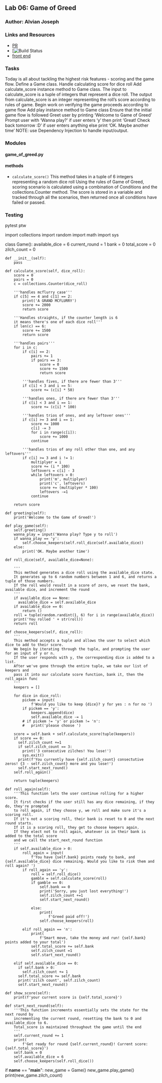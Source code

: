 ## Lab 06: Game of Greed

### Author: Alvian Joseph

### Links and Resources
* [PR](https://github.com/401-Python/game-of-greed)
* [![Build Status]()
* [front end]()

### Tasks
Today is all about tackling the highest risk features - scoring and the game flow.
Define a Game class.
Handle calculating score for dice roll
Add calculate_score instance method to Game class.
The input to calculate_score is a tuple of integers that represent a dice roll.
The output from calculate_score is an integer representing the roll’s score according to rules of game.
Begin work on verifying the game proceeds according to game flow
Add play instance method to Game class
Ensure that the initial game flow is followed
Greet user by printing ‘Welcome to Game of Greed’
Prompt user with ‘Wanna play?’
if user enters ‘y’ then print ‘Great! Check back tomorrow :D’
if user enters anything else print ‘OK. Maybe another time’
NOTE: use Dependency Injection to handle input/output.

### Modules
#### game_of_greed.py
  #### methods
  * ```calculate_score()```
  This method takes in a tuple of 6 integers representing a random dice roll
  Using the rules of Game of Greed, scoring scenario is calculated using a combination of
  Conditions and the collections.Counter method. The score is stored in a variable and tracked through all the scenarios, then returned once all conditions have failed or passed.





### Testing
  pytest
  ptw
  



     
import collections
import random
import math
import sys


class Game():
    available_dice = 6
    current_round = 1
    bank = 0
    total_score = 0
    zilch_count = 0

    def __init__(self):
        pass

    def calculate_score(self, dice_roll):
        score = 0
        pairs = 0
        c = collections.Counter(dice_roll)

        '''handles mcflurry case'''
        if c[5] == 4 and c[1] == 2:
            print('A GRAND MCFLURRY')
            score += 2000
            return score

        '''Handles straights, if the counter length is 6
        it means there's one of each dice roll'''
        if len(c) == 6:
            score += 1500
            return score

        '''handles pairs'''
        for i in c:
            if c[i] == 2:
                pairs += 1
                if pairs == 3:
                    score = 0
                    score += 1500
                    return score

            '''handles fives, if there are fewer than 3'''
            if c[i] < 3 and i == 5:
                score += (c[i] * 50)

            '''handles ones, if there are fewer than 3'''
            if c[i] < 3 and i == 1:
                score += (c[i] * 100)

            '''handles trios of ones, and any leftover ones'''
            if c[i] >= 3 and i == 1:
                score += 1000
                c[i] -= 3
                for i in range(c[i]):
                    score += 1000
                continue

            '''handles trios of any roll other than one, and any leftovers'''
            if c[i] >= 3 and i != 1:
                multiplyer = i
                score += (i * 100)
                leftovers = c[i] - 3
                while leftovers > 0:
                    print('m', multiplyer)
                    print('c', leftovers)
                    score += (multiplyer * 100)
                    leftovers -=1
                continue

        return score

    def greeting(self):
        print('Welcome to the Game of Greed!')

    def play_game(self):
        self.greeting()
        wanna_play = input('Wanna play? Type y to roll')
        if wanna_play == 'y':
            self.choose_keepers(self.roll_dice(self.available_dice))
        else:
            print('OK. Maybe another time')

    def roll_dice(self, available_dice=None):

        '''
        This method generates a dice roll using the available_dice state. 
        It generates up to 6 random numbers between 1 and 6, and returns a tuple of those numbers. 
        If the roll would result in a score of zero, we reset the bank, available dice, and increment the round
        '''
        if available_dice == None:
          available_dice = self.available_dice
        if available_dice == 0:
            return ()
        roll = tuple(random.randint(1, 6) for i in range(available_dice))
        print('You rolled ' + str(roll))
        return roll

    def choose_keepers(self, dice_roll):
        '''
        This method accepts a tuple and allows the user to select which dice to add to their score.
        We begin by iterating through the tuple, and prompting the user for an input of y or n.
        If the user responds with y, the corresponding dice is added to a list.
        After we've gone through the entire tuple, we take our list of keepers and
        pass it into our calculate score function, bank it, then the roll_again func
        '''
        keepers = []

        for dice in dice_roll:
            pickem = input(
                f'Would you like to keep {dice}? y for yes : n for no ')
            if pickem == 'y':
                keepers.append(dice)
                self.available_dice -= 1
            # if pickem != 'y' or pickem != 'n':
            #   print('please choose ')

        score = self.bank + self.calculate_score(tuple(keepers))
        if score == 0:
          self.zilch_count +=1
          if self.zilch_count == 3:
            print('3 consecutive zilches! You lose!')
            sys.exit()
          print(f'You currently have {self.zilch_count} consectutive zeros! {3 - self.zilch_count} more and you lose!')
          self.start_next_round()
        self.roll_again()

        return tuple(keepers)

    def roll_again(self):
        '''This function lets the user continue rolling for a higher score.
        It first checks if the user still has any dice remaining, if they do, they're prompted
        to roll again, if they choose y, we roll and make sure it's a scoring roll.
        If it's not a scoring roll, their bank is reset to 0 and the next round starts.
        If it is a scoring roll, they get to choose keepers again.
        If they elect not to roll again, whatever is in their bank is added to the total score
        and we call the start_next_round function
        '''
        if self.available_dice > 0:
            roll_again = input(
                f'You have {self.bank} points ready to bank, and {self.available_dice} dice remaining. Would you like to risk them and roll again? ')
            if roll_again == 'y':
                roll = self.roll_dice()
                gamble = self.calculate_score(roll)
                if gamble == 0:
                    self.bank == 0
                    print('Sorry, you just lost everything!')
                    self.zilch_count +=1
                    self.start_next_round()

                else:
                    print(
                        f'Greed paid off!')
                    self.choose_keepers(roll)

            elif roll_again == 'n':
                print(
                    f'Smart move, take the money and run! {self.bank} points added to your total')
                self.total_score += self.bank
                self.zilch_count =1
                self.start_next_round()

        elif self.available_dice == 0:
          if self.bank > 0:
            self.zilch_count += 1
          self.total_score += self.bank
          print('zilch count', self.zilch_count)
          self.start_next_round()

    def show_score(self):
        print(f'your current score is {self.total_score}')

    def start_next_round(self):
        '''This function increments essentially sets the state for the next round by
        incrementing the current round, resetting the bank to 0 and available_dice to 6.
        Total_score is maintained throughout the game until the end
        '''
        self.current_round += 1
        print(
            f'Get ready for round {self.current_round}! Current score: {self.total_score}')
        self.bank = 0
        self.available_dice = 6
        self.choose_keepers(self.roll_dice())


if __name__ == "__main__":
    new_game = Game()
    new_game.play_game()
    print(new_game.zilch_count)
